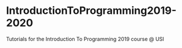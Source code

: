 # IntroductionToProgramming2019-2020
Tutorials for the Introduction To Programming 2019 course @ USI
